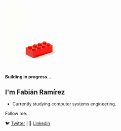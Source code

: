 
![banner](https://raw.githubusercontent.com/fabianrmz/fabianrmz/master/tenor.gif) 

#### Building in progress...

## I'm Fabián Ramírez

- Currently studying computer systems engineering.

Follow me:

🐦 [Twitter](https://twitter.com/actuallyfabian) | 🧳 [Linkedin](https://www.linkedin.com/in/actuallyfabian/) 
